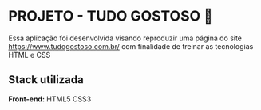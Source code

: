
# PROJETO - TUDO GOSTOSO 🍰

Essa aplicação foi desenvolvida visando reproduzir uma página do site https://www.tudogostoso.com.br/ com finalidade de treinar as tecnologias HTML e CSS

## Stack utilizada

**Front-end:** HTML5 CSS3 




